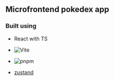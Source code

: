 ## Microfrontend pokedex app

### Built using

- React with TS

- ![Vite](https://camo.githubusercontent.com/61e102d7c605ff91efedb9d7e47c1c4a07cef59d3e1da202fd74f4772122ca4e/68747470733a2f2f766974656a732e6465762f6c6f676f2e737667)

- ![pnpm](https://miro.medium.com/max/512/0*L6fwHewlHgnZ21E2.png)

- [zustand](https://zustand-demo.pmnd.rs/)
